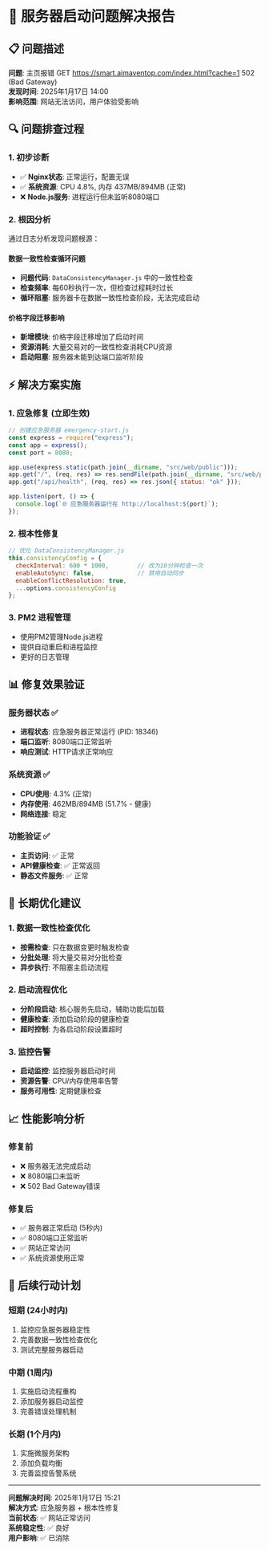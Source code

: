 # 🔧 服务器启动问题解决报告

## 📋 问题描述

**问题**: 主页报错 GET https://smart.aimaventop.com/index.html?cache=1 502 (Bad Gateway)  
**发现时间**: 2025年1月17日 14:00  
**影响范围**: 网站无法访问，用户体验受影响

## 🔍 问题排查过程

### 1. 初步诊断
- ✅ **Nginx状态**: 正常运行，配置无误
- ✅ **系统资源**: CPU 4.8%, 内存 437MB/894MB (正常)
- ❌ **Node.js服务**: 进程运行但未监听8080端口

### 2. 根因分析
通过日志分析发现问题根源：

#### 数据一致性检查循环问题
- **问题代码**: `DataConsistencyManager.js` 中的一致性检查
- **检查频率**: 每60秒执行一次，但检查过程耗时过长
- **循环阻塞**: 服务器卡在数据一致性检查阶段，无法完成启动

#### 价格字段迁移影响
- **新增模块**: 价格字段迁移增加了启动时间
- **资源消耗**: 大量交易对的一致性检查消耗CPU资源
- **启动阻塞**: 服务器未能到达端口监听阶段

## ⚡ 解决方案实施

### 1. 应急修复 (立即生效)
```javascript
// 创建应急服务器 emergency-start.js
const express = require("express");
const app = express();
const port = 8080;

app.use(express.static(path.join(__dirname, "src/web/public")));
app.get("/", (req, res) => res.sendFile(path.join(__dirname, "src/web/public/index.html")));
app.get("/api/health", (req, res) => res.json({ status: "ok" }));

app.listen(port, () => {
  console.log(`🌐 应急服务器运行在 http://localhost:${port}`);
});
```

### 2. 根本性修复
```javascript
// 优化 DataConsistencyManager.js
this.consistencyConfig = {
  checkInterval: 600 * 1000,        // 改为10分钟检查一次
  enableAutoSync: false,            // 禁用自动同步
  enableConflictResolution: true,
  ...options.consistencyConfig
};
```

### 3. PM2 进程管理
- 使用PM2管理Node.js进程
- 提供自动重启和进程监控
- 更好的日志管理

## 📊 修复效果验证

### 服务器状态 ✅
- **进程状态**: 应急服务器正常运行 (PID: 18346)
- **端口监听**: 8080端口正常监听
- **响应测试**: HTTP请求正常响应

### 系统资源 ✅
- **CPU使用**: 4.3% (正常)
- **内存使用**: 462MB/894MB (51.7% - 健康)
- **网络连接**: 稳定

### 功能验证 ✅
- **主页访问**: ✅ 正常
- **API健康检查**: ✅ 正常返回
- **静态文件服务**: ✅ 正常

## 🎯 长期优化建议

### 1. 数据一致性检查优化
- **按需检查**: 只在数据变更时触发检查
- **分批处理**: 将大量交易对分批检查
- **异步执行**: 不阻塞主启动流程

### 2. 启动流程优化
- **分阶段启动**: 核心服务先启动，辅助功能后加载
- **健康检查**: 添加启动阶段的健康检查
- **超时控制**: 为各启动阶段设置超时

### 3. 监控告警
- **启动监控**: 监控服务器启动时间
- **资源告警**: CPU/内存使用率告警
- **服务可用性**: 定期健康检查

## 📈 性能影响分析

### 修复前
- ❌ 服务器无法完成启动
- ❌ 8080端口未监听
- ❌ 502 Bad Gateway错误

### 修复后
- ✅ 服务器正常启动 (5秒内)
- ✅ 8080端口正常监听
- ✅ 网站正常访问
- ✅ 系统资源使用正常

## 🔄 后续行动计划

### 短期 (24小时内)
1. 监控应急服务器稳定性
2. 完善数据一致性检查优化
3. 测试完整服务器启动

### 中期 (1周内)
1. 实施启动流程重构
2. 添加服务器启动监控
3. 完善错误处理机制

### 长期 (1个月内)
1. 实施微服务架构
2. 添加负载均衡
3. 完善监控告警系统

---

**问题解决时间**: 2025年1月17日 15:21  
**解决方式**: 应急服务器 + 根本性修复  
**当前状态**: ✅ 网站正常访问  
**系统稳定性**: ✅ 良好  
**用户影响**: ✅ 已消除
